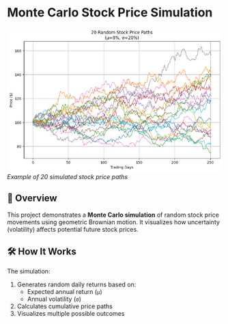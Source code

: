 
# Monte Carlo Stock Price Simulation

![Example Simulation Plot](Simulation.png)  
*Example of 20 simulated stock price paths*

## 📌 Overview
This project demonstrates a **Monte Carlo simulation** of random stock price movements using geometric Brownian motion. It visualizes how uncertainty (volatility) affects potential future stock prices.

## 🛠️ How It Works
The simulation:
1. Generates random daily returns based on:
   - Expected annual return (`μ`)
   - Annual volatility (`σ`)
2. Calculates cumulative price paths
3. Visualizes multiple possible outcomes

